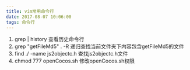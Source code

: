 ```yaml
---
title: vim常用命令行
date: 2017-08-07 10:06:00
tags: 命令行
---
```


1. grep | history  查看历史命令行  
2. grep "getFileMd5" . -R  递归查找当前文件夹下内容包含getFileMd5的文件
3. find ./ -name js2objectc.h 查找js2objectc.h文件
4. chmod 777 openCocos.sh 修改openCocos.sh权限
